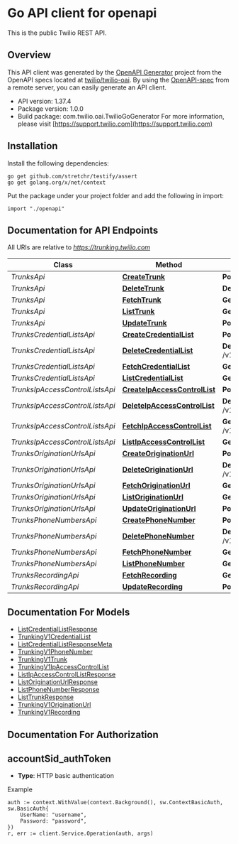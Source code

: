 # Go API client for openapi

This is the public Twilio REST API.

## Overview
This API client was generated by the [OpenAPI Generator](https://openapi-generator.tech) project from the OpenAPI specs located at [twilio/twilio-oai](https://github.com/twilio/twilio-oai/tree/main/spec).  By using the [OpenAPI-spec](https://www.openapis.org/) from a remote server, you can easily generate an API client.

- API version: 1.37.4
- Package version: 1.0.0
- Build package: com.twilio.oai.TwilioGoGenerator
For more information, please visit [https://support.twilio.com](https://support.twilio.com)

## Installation

Install the following dependencies:

```shell
go get github.com/stretchr/testify/assert
go get golang.org/x/net/context
```

Put the package under your project folder and add the following in import:

```golang
import "./openapi"
```

## Documentation for API Endpoints

All URIs are relative to *https://trunking.twilio.com*

Class | Method | HTTP request | Description
------------ | ------------- | ------------- | -------------
*TrunksApi* | [**CreateTrunk**](docs/TrunksApi.md#createtrunk) | **Post** /v1/Trunks | 
*TrunksApi* | [**DeleteTrunk**](docs/TrunksApi.md#deletetrunk) | **Delete** /v1/Trunks/{Sid} | 
*TrunksApi* | [**FetchTrunk**](docs/TrunksApi.md#fetchtrunk) | **Get** /v1/Trunks/{Sid} | 
*TrunksApi* | [**ListTrunk**](docs/TrunksApi.md#listtrunk) | **Get** /v1/Trunks | 
*TrunksApi* | [**UpdateTrunk**](docs/TrunksApi.md#updatetrunk) | **Post** /v1/Trunks/{Sid} | 
*TrunksCredentialListsApi* | [**CreateCredentialList**](docs/TrunksCredentialListsApi.md#createcredentiallist) | **Post** /v1/Trunks/{TrunkSid}/CredentialLists | 
*TrunksCredentialListsApi* | [**DeleteCredentialList**](docs/TrunksCredentialListsApi.md#deletecredentiallist) | **Delete** /v1/Trunks/{TrunkSid}/CredentialLists/{Sid} | 
*TrunksCredentialListsApi* | [**FetchCredentialList**](docs/TrunksCredentialListsApi.md#fetchcredentiallist) | **Get** /v1/Trunks/{TrunkSid}/CredentialLists/{Sid} | 
*TrunksCredentialListsApi* | [**ListCredentialList**](docs/TrunksCredentialListsApi.md#listcredentiallist) | **Get** /v1/Trunks/{TrunkSid}/CredentialLists | 
*TrunksIpAccessControlListsApi* | [**CreateIpAccessControlList**](docs/TrunksIpAccessControlListsApi.md#createipaccesscontrollist) | **Post** /v1/Trunks/{TrunkSid}/IpAccessControlLists | 
*TrunksIpAccessControlListsApi* | [**DeleteIpAccessControlList**](docs/TrunksIpAccessControlListsApi.md#deleteipaccesscontrollist) | **Delete** /v1/Trunks/{TrunkSid}/IpAccessControlLists/{Sid} | 
*TrunksIpAccessControlListsApi* | [**FetchIpAccessControlList**](docs/TrunksIpAccessControlListsApi.md#fetchipaccesscontrollist) | **Get** /v1/Trunks/{TrunkSid}/IpAccessControlLists/{Sid} | 
*TrunksIpAccessControlListsApi* | [**ListIpAccessControlList**](docs/TrunksIpAccessControlListsApi.md#listipaccesscontrollist) | **Get** /v1/Trunks/{TrunkSid}/IpAccessControlLists | 
*TrunksOriginationUrlsApi* | [**CreateOriginationUrl**](docs/TrunksOriginationUrlsApi.md#createoriginationurl) | **Post** /v1/Trunks/{TrunkSid}/OriginationUrls | 
*TrunksOriginationUrlsApi* | [**DeleteOriginationUrl**](docs/TrunksOriginationUrlsApi.md#deleteoriginationurl) | **Delete** /v1/Trunks/{TrunkSid}/OriginationUrls/{Sid} | 
*TrunksOriginationUrlsApi* | [**FetchOriginationUrl**](docs/TrunksOriginationUrlsApi.md#fetchoriginationurl) | **Get** /v1/Trunks/{TrunkSid}/OriginationUrls/{Sid} | 
*TrunksOriginationUrlsApi* | [**ListOriginationUrl**](docs/TrunksOriginationUrlsApi.md#listoriginationurl) | **Get** /v1/Trunks/{TrunkSid}/OriginationUrls | 
*TrunksOriginationUrlsApi* | [**UpdateOriginationUrl**](docs/TrunksOriginationUrlsApi.md#updateoriginationurl) | **Post** /v1/Trunks/{TrunkSid}/OriginationUrls/{Sid} | 
*TrunksPhoneNumbersApi* | [**CreatePhoneNumber**](docs/TrunksPhoneNumbersApi.md#createphonenumber) | **Post** /v1/Trunks/{TrunkSid}/PhoneNumbers | 
*TrunksPhoneNumbersApi* | [**DeletePhoneNumber**](docs/TrunksPhoneNumbersApi.md#deletephonenumber) | **Delete** /v1/Trunks/{TrunkSid}/PhoneNumbers/{Sid} | 
*TrunksPhoneNumbersApi* | [**FetchPhoneNumber**](docs/TrunksPhoneNumbersApi.md#fetchphonenumber) | **Get** /v1/Trunks/{TrunkSid}/PhoneNumbers/{Sid} | 
*TrunksPhoneNumbersApi* | [**ListPhoneNumber**](docs/TrunksPhoneNumbersApi.md#listphonenumber) | **Get** /v1/Trunks/{TrunkSid}/PhoneNumbers | 
*TrunksRecordingApi* | [**FetchRecording**](docs/TrunksRecordingApi.md#fetchrecording) | **Get** /v1/Trunks/{TrunkSid}/Recording | 
*TrunksRecordingApi* | [**UpdateRecording**](docs/TrunksRecordingApi.md#updaterecording) | **Post** /v1/Trunks/{TrunkSid}/Recording | 


## Documentation For Models

 - [ListCredentialListResponse](docs/ListCredentialListResponse.md)
 - [TrunkingV1CredentialList](docs/TrunkingV1CredentialList.md)
 - [ListCredentialListResponseMeta](docs/ListCredentialListResponseMeta.md)
 - [TrunkingV1PhoneNumber](docs/TrunkingV1PhoneNumber.md)
 - [TrunkingV1Trunk](docs/TrunkingV1Trunk.md)
 - [TrunkingV1IpAccessControlList](docs/TrunkingV1IpAccessControlList.md)
 - [ListIpAccessControlListResponse](docs/ListIpAccessControlListResponse.md)
 - [ListOriginationUrlResponse](docs/ListOriginationUrlResponse.md)
 - [ListPhoneNumberResponse](docs/ListPhoneNumberResponse.md)
 - [ListTrunkResponse](docs/ListTrunkResponse.md)
 - [TrunkingV1OriginationUrl](docs/TrunkingV1OriginationUrl.md)
 - [TrunkingV1Recording](docs/TrunkingV1Recording.md)


## Documentation For Authorization



## accountSid_authToken

- **Type**: HTTP basic authentication

Example

```golang
auth := context.WithValue(context.Background(), sw.ContextBasicAuth, sw.BasicAuth{
    UserName: "username",
    Password: "password",
})
r, err := client.Service.Operation(auth, args)
```

